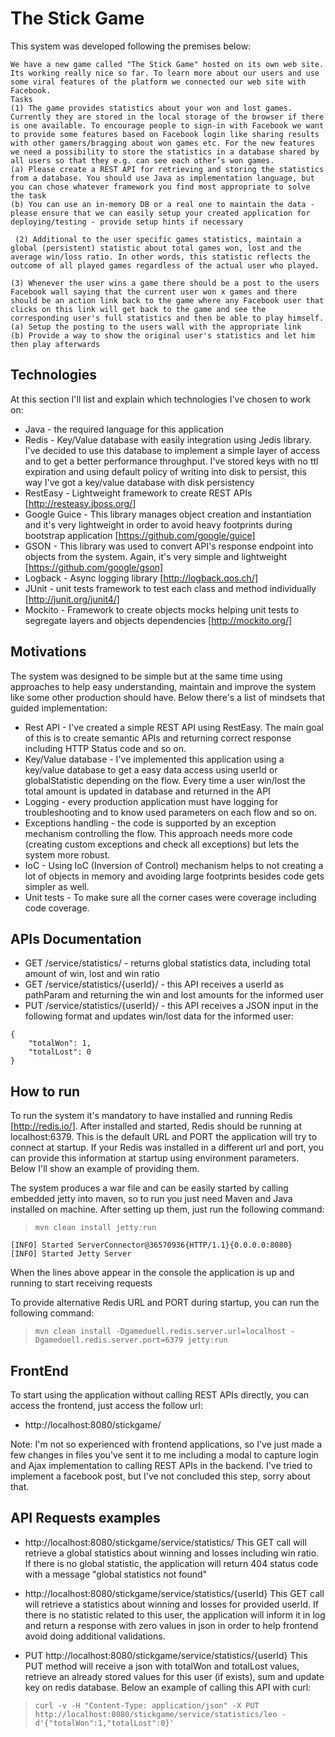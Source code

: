 # The Stick Game
This system was developed following the premises below:
```console
We have a new game called "The Stick Game" hosted on its own web site. Its working really nice so far. To learn more about our users and use some viral features of the platform we connected our web site with Facebook.
Tasks
(1) The game provides statistics about your won and lost games. Currently they are stored in the local storage of the browser if there is one available. To encourage people to sign-in with Facebook we want to provide some features based on Facebook login like sharing results with other gamers/bragging about won games etc. For the new features we need a possibility to store the statistics in a database shared by all users so that they e.g. can see each other’s won games.
(a) Please create a REST API for retrieving and storing the statistics from a database. You should use Java as implementation language, but you can chose whatever framework you find most appropriate to solve the task
(b) You can use an in-memory DB or a real one to maintain the data - please ensure that we can easily setup your created application for deploying/testing - provide setup hints if necessary

￼(2) Additional to the user specific games statistics, maintain a global (persistent) statistic about total games won, lost and the average win/loss ratio. In other words, this statistic reflects the outcome of all played games regardless of the actual user who played.

(3) Whenever the user wins a game there should be a post to the users Facebook wall saying that the current user won x games and there should be an action link back to the game where any Facebook user that clicks on this link will get back to the game and see the corresponding user's full statistics and then be able to play himself.
(a) Setup the posting to the users wall with the appropriate link
(b) Provide a way to show the original user's statistics and let him then play afterwards
```

## Technologies
At this section I'll list and explain which technologies I've chosen to work on:
* Java - the required language for this application
* Redis - Key/Value database with easily integration using Jedis library. I've decided to use this database to implement a simple layer of access and to get a better performance throughput. I've stored keys with no ttl expiration and using default policy of writing into disk to persist, this way I've got a key/value database with disk persistency
* RestEasy - Lightweight framework to create REST APIs [http://resteasy.jboss.org/]
* Google Guice - This library manages object creation and instantiation and it's very lightweight in order to avoid heavy footprints during bootstrap application [https://github.com/google/guice]
* GSON - This library was used to convert API's response endpoint into objects from the system. Again, it's very simple and lightweight [https://github.com/google/gson]
* Logback - Async logging library [http://logback.qos.ch/]
* JUnit - unit tests framework to test each class and method individually [http://junit.org/junit4/]
* Mockito - Framework to create objects mocks helping unit tests to segregate layers and objects dependencies [http://mockito.org/]

## Motivations
The system was designed to be simple but at the same time using approaches to help easy understanding, maintain and improve the system like some other production should have. Below there's a list of mindsets that guided implementation:
* Rest API - I've created a simple REST API using RestEasy. The main goal of this is to create semantic APIs and returning correct response including HTTP Status code and so on.
* Key/Value database - I've implemented this application using a key/value database to get a easy data access using userId or globalStatistic depending on the flow. Every time a user win/lost the total amount is updated in database and returned in the API  
* Logging - every production application must have logging for troubleshooting and to know used parameters on each flow and so on.
* Exceptions handling - the code is supported by an exception mechanism controlling the flow. This approach needs more code (creating custom exceptions and check all exceptions) but lets the system more robust.
* IoC - Using IoC (Inversion of Control) mechanism helps to not creating a lot of objects in memory and avoiding large footprints besides code gets simpler as well. 
* Unit tests - To make sure all the corner cases were coverage including code coverage.

## APIs Documentation
* GET /service/statistics/ - returns global statistics data, including total amount of win, lost and win ratio
* GET /service/statistics/{userId}/ - this API receives a userId as pathParam and returning the win and lost amounts for the informed user
* PUT /service/statistics/{userId}/ - this API receives a JSON input in the following format and updates win/lost data for the informed user:
```console
{
	"totalWon": 1,
	"totalLost": 0
}
```

## How to run
To run the system it's mandatory to have installed and running Redis [http://redis.io/]. After installed and started, Redis should be running at localhost:6379. This is the default URL and PORT the application will try to connect at startup. If your Redis was installed in a different url and port, you can provide this information at startup using environment parameters. Below I'll show an example of providing them.

The system produces a war file and can be easily started by calling embedded jetty into maven, so to run you just need Maven and Java installed on machine. After setting up them, just run the following command:
> `mvn clean install jetty:run`

```console
[INFO] Started ServerConnector@36570936{HTTP/1.1}{0.0.0.0:8080}
[INFO] Started Jetty Server
```
When the lines above appear in the console the application is up and running to start receiving requests

To provide alternative Redis URL and PORT during startup, you can run the following command:
> `mvn clean install -Dgameduell.redis.server.url=localhost -Dgameduell.redis.server.port=6379 jetty:run` 


## FrontEnd
To start using the application without calling REST APIs directly, you can access the frontend, just access the follow url:
* http://localhost:8080/stickgame/

Note: I'm not so experienced with frontend applications, so I've just made a few changes in files you've sent it to me including a modal to capture login and Ajax implementation to calling REST APIs in the backend. I've tried to implement a facebook post, but I've not concluded this step, sorry about that.

## API Requests examples
* http://localhost:8080/stickgame/service/statistics/
This GET call will retrieve a global statistics about winning and losses including win ratio. If there is no global statistic, the application will return 404 status code with a message "global statistics not found"

* http://localhost:8080/stickgame/service/statistics/{userId}
This GET call will retrieve a statistics about winning and losses for provided userId. If there is no statistic related to this user, the application will inform it in log and return a response with zero values in json in order to help frontend avoid doing additional validations.

* PUT http://localhost:8080/stickgame/service/statistics/{userId}
This PUT method will receive a json with totalWon and totalLost values, retrieve an already stored values for this user (if exists), sum and update key on redis database. Below an example of calling this API with curl:
> `curl -v -H "Content-Type: application/json" -X PUT http://localhost:8080/stickgame/service/statistics/leo -d'{"totalWon":1,"totalLost":0}'`



